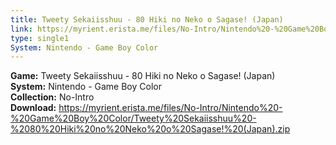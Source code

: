 ```yaml
---
title: Tweety Sekaiisshuu - 80 Hiki no Neko o Sagase! (Japan)
link: https://myrient.erista.me/files/No-Intro/Nintendo%20-%20Game%20Boy%20Color/Tweety%20Sekaiisshuu%20-%2080%20Hiki%20no%20Neko%20o%20Sagase!%20(Japan).zip
type: single1
System: Nintendo - Game Boy Color
---
```

<b>Game:</b> Tweety Sekaiisshuu - 80 Hiki no Neko o Sagase! (Japan)<br>
<b>System:</b> Nintendo - Game Boy Color<br>
<b>Collection:</b> No-Intro<br>
<b>Download:</b> https://myrient.erista.me/files/No-Intro/Nintendo%20-%20Game%20Boy%20Color/Tweety%20Sekaiisshuu%20-%2080%20Hiki%20no%20Neko%20o%20Sagase!%20(Japan).zip
